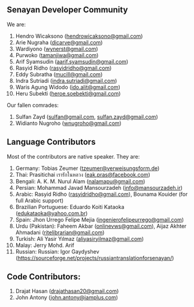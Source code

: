 ## Senayan Developer Community

We are:

1. Hendro Wicaksono ([hendrowicaksono@gmail.com](mailto:hendrowicaksono@gmail.com))
2. Arie Nugraha ([dicarve@gmail.com](mailto:dicarve@gmail.com))
3. Wardiyono ([wynerst@gmail.com](mailto:wynerst@gmail.com))
4. Purwoko ([tamanjiwa@gmail.com](mailto:tamanjiwa@gmail.com))
5. Arif Syamsudin ([aarif.syamsudin@gmail.com](mailto:aarif.syamsudin@gmail.com))
6. Rasyid Ridho ([rasyidridho@gmail.com](mailto:rasyidridho@gmail.com))
7. Eddy Subratha ([mucill@gmail.com](mailto:mucill@gmail.com))
8. Indra Sutriadi ([indra.sutriadi@gmail.com](mailto:indra.sutriadi@gmail.com))
9. Waris Agung Widodo ([ido.alit@gmail.com](mailto:ido.alit@gmail.com))
10. Heru Subekti ([heroe.soebekti@gmail.com](mailto:heroe.soebekti@gmail.com))

Our fallen comrades:

1. Sulfan Zayd ([sulfan@gmail.com](mailto:sulfan@gmail.com), [sulfan.zayd@gmail.com](mailto:sulfan.zayd@gmail.com))
2. Widianto Nugroho ([wnugroho@gmail.com](mailto:wnugroho@gmail.com))

## Language Contributors

Most of the contributors are native speaker. They are:

1. Germany: Tobias Zeumer ([tzeumer@verweisungsform.de](mailto:tzeumer@verweisungsform.de))
2. Thai: Prasitichai เรารักในหลวง ([eak.pras@facebook.com](mailto:eak.pras@facebook.com))
3. Bengali: A. K. M. Nurul Alam ([nalamapu@gmail.com](mailto:nalamapu@gmail.com))
4. Persian: Mohammad Javad Mansourzadeh ([info@mansourzadeh.ir](mailto:info@mansourzadeh.ir))
5. Arabic: Rasyid Ridho ([rasyidridho@gmail.com](mailto:rasyidridho@gmail.com)), Bounama Kouider (for full Arabic support)
6. Brazilian Portuguese: Eduardo Koiti Kataoka ([edukataoka@yahoo.com.br](mailto:edukataoka@yahoo.com.br))
7. Spain: Jhon Urrego Felipe Mejia ([ingenierofelipeurrego@gmail.com](mailto:ingenierofelipeurrego@gmail.com))
8. Urdu (Pakistan): Faheem Akbar ([onlinevws@gmail.com](mailto:onlinevws@gmail.com)), Aijaz Akhter Ahmadani ([ritelibrarian@gmail.com](mailto:ritelibrarian@gmail.com))
9. Turkish: Ali Yasir Yılmaz ([aliyasiryilmaz@gmail.com](mailto:aliyasiryilmaz@gmail.com))
10. Malay: Jerry Mohd. Arif
11. Russian: Russian: Igor Gaydyshev (https://sourceforge.net/projects/russiantranslationforsenayan/)

## Code Contributors:

1. Drajat Hasan ([drajathasan20@gmail.com](mailto:drajathasan20@gmail.com))
2. John Antony ([john.antony@iamplus.com](mailto:john.antony@iamplus.com))




